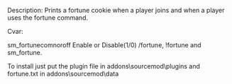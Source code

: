 Description:
Prints a fortune cookie when a player joins and when a player uses the fortune command.

Cvar:

sm_fortunecomnoroff
Enable or Disable(1/0) /fortune, !fortune and sm_fortune.

To install just put the plugin file in addons\sourcemod\plugins and fortune.txt in addons\sourcemod\data

